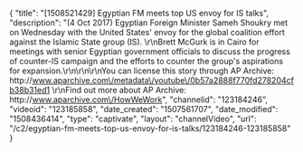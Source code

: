 {
    "title": "[1508521429] Egyptian FM meets top US envoy for IS talks",
    "description": "(4 Oct 2017) Egyptian Foreign Minister Sameh Shoukry met on Wednesday with the United States' envoy for the global coalition effort against the Islamic State group (IS). \r\nBrett McGurk is in Cairo for meetings with senior Egyptian government officials to discuss the progress of counter-IS campaign and the efforts to counter the group's aspirations for expansion.\r\n\r\n\r\nYou can license this story through AP Archive: http:\/\/www.aparchive.com\/metadata\/youtube\/0b57a2888f770fd278204cfb38b31ed1 \r\nFind out more about AP Archive: http:\/\/www.aparchive.com\/HowWeWork",
    "channelid": "123184246",
    "videoid": "123185858",
    "date_created": "1507561707",
    "date_modified": "1508436414",
    "type": "captivate",
    "layout": "channelVideo",
    "url": "\/c2\/egyptian-fm-meets-top-us-envoy-for-is-talks\/123184246-123185858"
}